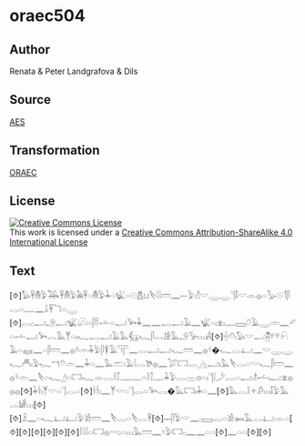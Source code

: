 # oraec504

## Author

Renata & Peter Landgrafova & Dils

## Source

[AES](https://github.com/simondschweitzer/aes)

## Transformation

[ORAEC](https://oraec.github.io/)

## License

<a rel="license" href="http://creativecommons.org/licenses/by-sa/4.0/"><img alt="Creative Commons License" style="border-width:0" src="https://i.creativecommons.org/l/by-sa/4.0/88x31.png" /></a><br />This work is licensed under a <a rel="license" href="http://creativecommons.org/licenses/by-sa/4.0/">Creative Commons Attribution-ShareAlike 4.0 International License</a>

## Text

[⯑]𓅃𓋹𓄟𓅱𓅒𓋹𓄟𓅱𓅉𓋹𓏏𓄟𓅱𓇓𓏏𓆤𓏏𓇳𓆣𓂓𓌸𓇋𓇋𓏠𓈖𓍿𓅱𓀭𓎟𓇾𓇾𓊹𓄤𓎟𓁹𓐍𓏏𓅭𓇳𓄊𓋴𓂋𓏏𓊃𓈖𓏙𓋹𓆓𓏏𓇾<br>
[⯑]𓂋𓊪𓂝𓄂𓂝𓆤𓋨𓏏𓋴𓍋𓌡𓏏𓂝𓅨𓇓𓈖𓈖𓉻𓂝𓄿𓈖𓆤𓏏𓏤𓁷𓏤𓊃𓈙𓍔𓄿𓇾𓏛𓈖𓄔𓏏𓌡𓂝𓅨𓂋𓅓𓊑𓏏𓏤𓆑𓉻𓂝𓄿𓅓𓃶𓆑𓋴𓂋𓀚𓅓𓄂𓅚𓏥𓀻[⯑]𓏶𓄣𓏤𓅃𓎟𓂝𓉥𓐥𓍯𓄿𓏏𓈐𓈖𓏏𓋴𓏠𓈖𓐍𓍊𓏛𓇓𓅱𓋴𓇉𓄿𓋳𓈖𓂋𓂝𓂝𓆑𓏠𓈖𓐍𓍊�𓆑𓂋𓂞𓈖𓎟𓇾𓇾𓆑𓄫𓏤𓅱𓆑𓎔𓄣𓏛𓈖𓇓𓏏𓈖𓅓𓂧𓄿𓇋𓂋𓌗𓐍𓈖𓅯𓉐𓂋𓂻𓂝𓏤𓅓𓌸𓂋𓏏𓎟𓆑𓋴𓏠𓈖𓐍𓍊𓏛𓈖𓌸𓏏𓆑𓊨𓏏𓉐𓆑𓁹𓂋𓎛𓎿𓊃𓊃𓏏𓎛𓎿𓊃𓇓𓅱𓂋𓊔𓊖𓏏𓏤𓊹𓍛𓌳𓐙𓏏𓂝𓁦𓌡𓏤𓂝𓁷𓐍𓐍𓐍[⯑]𓇓𓌂𓏤𓊑𓎟𓏏𓊹𓂋𓏏[⯑]𓋽𓌂𓏤𓈖𓊑𓎟𓏏𓊹𓂋𓏏𓅨𓂋�𓅓𓉐𓏤𓇓𓏏𓈖[⯑]𓅓𓂋𓎛𓇬𓀔𓏥𓄤𓅱𓅓𓂋𓀎𓏥[⯑][⯑]𓏎𓈖𓏏𓆑𓂞𓂞𓅱𓀀𓏠𓈖𓌸𓂋𓏏𓌸𓂋𓋹[⯑]𓋭𓋴𓅱𓎟𓈖𓊪𓈙𓂋𓏏𓀀𓍃𓅓𓂋𓂞𓁹𓏏[⯑][⯑][⯑][⯑][⯑][⯑]𓎛𓇋𓇋𓏏𓉐𓐍𓂸𓏏𓏥𓅓𓏠𓈖𓏌𓅱𓉐𓊪𓈖𓈖𓏏𓏏[⯑]𓈖𓏏𓏏[⯑][⯑]<br>
